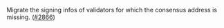 Migrate the signing infos of validators for which the consensus address is missing. 
([\#2866](https://github.com/onomyprotocol/onomy/pull/2866))



